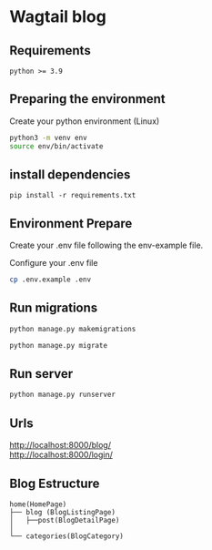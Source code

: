 # Wagtail blog

## Requirements

    python >= 3.9

## Preparing the environment

Create your python environment (Linux)

```bash
python3 -m venv env
source env/bin/activate
```

## install dependencies

`pip install -r requirements.txt`

## Environment Prepare

Create your .env file
following the env-example file.

Configure your .env file

```bash
cp .env.example .env
```

## Run migrations

```bash
python manage.py makemigrations
```

```bash
python manage.py migrate
```

## Run server

```bash
python manage.py runserver
```

## Urls

[http://localhost:8000/blog/](http://localhost:8000/blog/)  
[http://localhost:8000/login/](http://localhost:8000/login/)

## Blog Estructure

```
home(HomePage)
├── blog (BlogListingPage)
│   ├──post(BlogDetailPage)
│
└── categories(BlogCategory)
```
